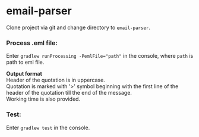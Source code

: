 # email-parser
Clone project via git and change directory to `email-parser`.

### Process .eml file:
Enter `gradlew runProcessing -PemlFile="path"` in the console, where `path` is path to eml file.

**Output format**        
Header of the quotation is in uppercase.         
Quotation is marked with '>' symbol beginning with the first line of the header of the quotation till the end of the message.          
Working time is also provided.            

### Test:
Enter `gradlew test` in the console.

